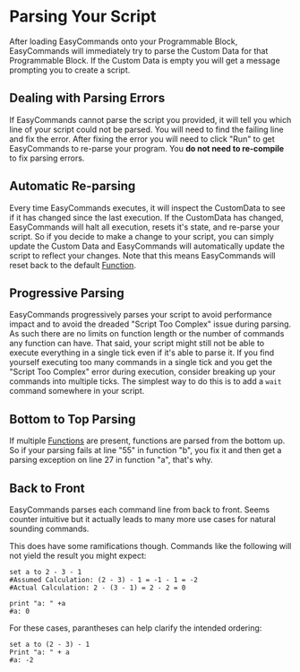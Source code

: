 # Parsing Your Script

After loading EasyCommands onto your Programmable Block, EasyCommands will immediately try to parse the Custom Data for that Programmable Block.  If the Custom Data is empty you will get a message prompting you to create a script.

## Dealing with Parsing Errors

If EasyCommands cannot parse the script you provided, it will tell you which line of your script could not be parsed.  You will need to find the failing line and fix the error.  After fixing the error you will need to click "Run" to get EasyCommands to re-parse your program.  You **do not need to re-compile** to fix parsing errors.

## Automatic Re-parsing

Every time EasyCommands executes, it will inspect the CustomData to see if it has changed since the last execution.  If the CustomData has changed, EasyCommands will halt all execution, resets it's state, and re-parse your script.  So if you decide to make a change to your script, you can simply update the Custom Data and EasyCommands will automatically update the script to reflect your changes.  Note that this means EasyCommands will reset back to the default [Function](https://spaceengineers.merlinofmines.com/EasyCommands/functions "Functions").

## Progressive Parsing

EasyCommands progressively parses your script to avoid performance impact and to avoid the dreaded "Script Too Complex" issue during parsing.  As such there are no limits on function length or the number of commands any function can have.  That said, your script might still not be able to execute everything in a single tick even if it's able to parse it.  If you find yourself executing too many commands in a single tick and you get the "Script Too Complex" error during execution, consider breaking up your commands into multiple ticks.  The simplest way to do this is to add a ```wait``` command somewhere in your script.

## Bottom to Top Parsing
If multiple [Functions](https://spaceengineers.merlinofmines.com/EasyCommands/functions "Functions") are present, functions are parsed from the bottom up.  So if your parsing fails at line "55" in function "b", you fix it and then get a parsing exception on line 27 in function "a", that's why.

## Back to Front

EasyCommands parses each command line from back to front.  Seems counter intuitive but it actually leads to many more use cases for natural sounding commands.

This does have some ramifications though.  Commands like the following will not yield the result you might expect:

```
set a to 2 - 3 - 1
#Assumed Calculation: (2 - 3) - 1 = -1 - 1 = -2
#Actual Calculation: 2 - (3 - 1) = 2 - 2 = 0

print "a: " +a
#a: 0
```

For these cases, parantheses can help clarify the intended ordering:
```
set a to (2 - 3) - 1
Print "a: " + a
#a: -2
```